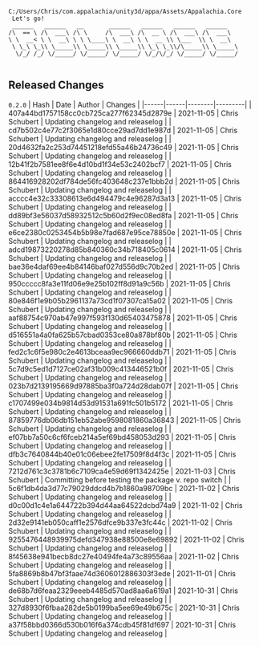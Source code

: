 ```
C:/Users/Chris/com.appalachia/unity3d/appa/Assets/Appalachia.Core
 Let's go!  
 ______   ______   __       ______   ______   ______   ______    
/\  == \ /\  ___\ /\ \     /\  ___\ /\  __ \ /\  ___\ /\  ___\   
\ \  __< \ \  __\ \ \ \____\ \  __\ \ \  __ \\ \___  \\ \  __\   
 \ \_\ \_\\ \_____\\ \_____\\ \_____\\ \_\ \_\\/\_____\\ \_____\ 
  \/_/ /_/ \/_____/ \/_____/ \/_____/ \/_/\/_/ \/_____/ \/_____/ 
                                                                 
```


## Released Changes

`0.2.0`
| Hash | Date | Author | Changes |
|------|------|--------|---------|
| 407a44bd1757158cc0cb725ca277f62345d2879e | 2021-11-05 | Chris Schubert | Updating changelog and releaselog |
| cd7b502c4e77c2f3065e1d80cce29ad7dd1e987d | 2021-11-05 | Chris Schubert | Updating changelog and releaselog |
| 20d4632fa2c253d74451218efd55a46b24736c49 | 2021-11-05 | Chris Schubert | Updating changelog and releaselog |
| 12b41f2b7581ee8f6e4d10bd1f34e53c2402bcf7 | 2021-11-05 | Chris Schubert | Updating changelog and releaselog |
| 864416928202df784de56fc403648c237e1bbb2d | 2021-11-05 | Chris Schubert | Updating changelog and releaselog |
| acccc4e32c33308613e6d494479c4e96287d3a13 | 2021-11-05 | Chris Schubert | Updating changelog and releaselog |
| dd89bf3e56037d58932512c5b60d2f9ec08ed8fa | 2021-11-05 | Chris Schubert | Updating changelog and releaselog |
| e6ce2380c0253454b5b98e7fad687e95ce78850e | 2021-11-05 | Chris Schubert | Updating changelog and releaselog |
| adcd19873220278d85b840360c34b718405c0614 | 2021-11-05 | Chris Schubert | Updating changelog and releaselog |
| bae36e4daf69ee4b84146baf027d556d9c70b2ed | 2021-11-05 | Chris Schubert | Updating changelog and releaselog |
| 950ccccc8fa3e11fd06e9e25b102ff8d91a9c56b | 2021-11-05 | Chris Schubert | Updating changelog and releaselog |
| 80e846f1e9b05b2961137a73cd1f07307ca15a02 | 2021-11-05 | Chris Schubert | Updating changelog and releaselog |
| aaf88754c970ab47e997f593f130d65403475878 | 2021-11-05 | Chris Schubert | Updating changelog and releaselog |
| d516551a4a0fa625b57cbad0353ce80a878bf80b | 2021-11-05 | Chris Schubert | Updating changelog and releaselog |
| fed2c1c6f5e980c2e4613bceaa9ec966660ddb71 | 2021-11-05 | Chris Schubert | Updating changelog and releaselog |
| 5c7d9c5ed1d7127ce02af31b009c413446521b0f | 2021-11-05 | Chris Schubert | Updating changelog and releaselog |
| 023b7d2139195669d97885ba3f0a724d28dab07f | 2021-11-05 | Chris Schubert | Updating changelog and releaselog |
| c1707499e034b9814d53d91531a691fc501b5172 | 2021-11-05 | Chris Schubert | Updating changelog and releaselog |
| 87859776db06db151eb52abe9598081860a36843 | 2021-11-05 | Chris Schubert | Updating changelog and releaselog |
| ef07bb7a50c6cf6fceb214a5ef69bd458053d293 | 2021-11-05 | Chris Schubert | Updating changelog and releaselog |
| dfb3c7640844b40e01c06ebee2fe17509f8d4f3c | 2021-11-05 | Chris Schubert | Updating changelog and releaselog |
| 7212d761c3c3781b6c7109ca4e59d69f1342425e | 2021-11-03 | Chris Schubert | Committing before testing the package v. repo switch |
| 5c6f1db4da3d77c79029ddcd4b7b1860a98709bc | 2021-11-02 | Chris Schubert | Updating changelog and releaselog |
| d0c00d1c4e1a644722b394d44aa64522dcbd74a9 | 2021-11-02 | Chris Schubert | Updating changelog and releaselog |
| 2d32e9141eb050caff1e2576dfce9b337e3fc44c | 2021-11-02 | Chris Schubert | Updating changelog and releaselog |
| 9255476448939975defd347938e88500e8e69892 | 2021-11-02 | Chris Schubert | Updating changelog and releaselog |
| 8f45638e941becb8dc27e40494fe4a73c89556aa | 2021-11-02 | Chris Schubert | Updating changelog and releaselog |
| 5fa8869b8b47bf3faae74d3606012886303f3ede | 2021-11-01 | Chris Schubert | Updating changelog and releaselog |
| de68b7d6feaa2329eeeb4485d570ad8aa6a619a1 | 2021-10-31 | Chris Schubert | Updating changelog and releaselog |
| 327d8930f6fbaa282de5b0199ba5ee69e49b675c | 2021-10-31 | Chris Schubert | Updating changelog and releaselog |
| a37f58bbd0366d530b016f6a374cdb45f81df697 | 2021-10-31 | Chris Schubert | Updating changelog and releaselog |
